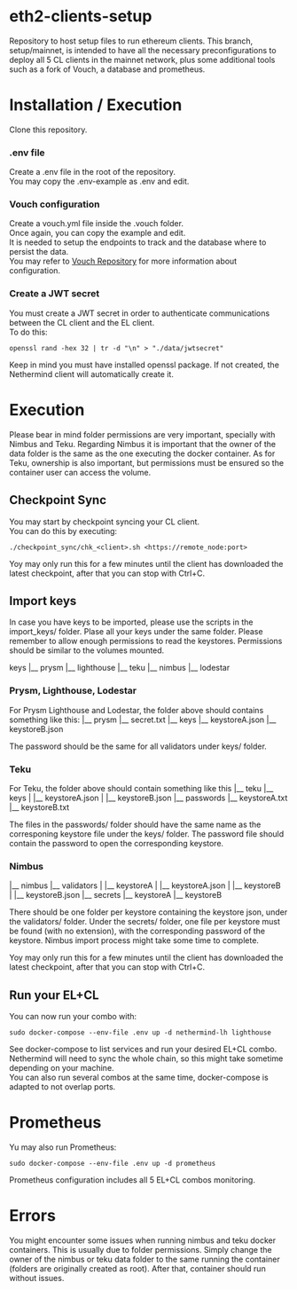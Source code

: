 # eth2-clients-setup
Repository to host setup files to run ethereum clients.
This branch, setup/mainnet, is intended to have all the necessary preconfigurations to deploy all 5 CL clients in the mainnet network, plus some additional tools such as a fork of Vouch, a database and prometheus.

# Installation / Execution

Clone this repository.

### .env file

Create a .env file in the root of the repository.\
You may copy the .env-example as .env and edit.

### Vouch configuration

Create a vouch.yml file inside the .vouch folder.\
Once again, you can copy the example and edit.\
It is needed to setup the endpoints to track and the database where to persist the data. \
You may refer to [Vouch Repository](https://github.com/attestantio/vouch) for more information about configuration.

### Create a JWT secret

You must create a JWT secret in order to authenticate communications between the CL client and the EL client.\
To do this:

```
openssl rand -hex 32 | tr -d "\n" > "./data/jwtsecret"
```
Keep in mind you must have installed openssl package.
If not created, the Nethermind client will automatically create it.

# Execution

Please bear in mind folder permissions are very important, specially with Nimbus and Teku.
Regarding Nimbus it is important that the owner of the data folder is the same as the one executing the docker container.
As for Teku, ownership is also important, but permissions must be ensured so the container user can access the volume.

## Checkpoint Sync

You may start by checkpoint syncing your CL client.\
You can do this by executing:

```
./checkpoint_sync/chk_<client>.sh <https://remote_node:port>
```

Yoy may only run this for a few minutes until the client has downloaded the latest checkpoint, after that you can stop with Ctrl+C.

## Import keys

In case you have keys to be imported, please use the scripts in the import_keys/ folder.
Plase all your keys under the same folder.
Please remember to allow enough permissions to read the keystores. Permissions should be similar to the volumes mounted.

keys
  |__ prysm
  |__ lighthouse
  |__ teku
  |__ nimbus
  |__ lodestar

### Prysm, Lighthouse, Lodestar
For Prysm Lighthouse and Lodestar, the folder above should contains something like this:
  |__ prysm
		|__ secret.txt
		|__ keys
			  |__ keystoreA.json
			  |__ keystoreB.json

The password should be the same for all validators under keys/ folder.

### Teku
For Teku, the folder above should contain something like this
  |__ teku
		|__ keys
		|	  |__ keystoreA.json
		|	  |__ keystoreB.json
		|__ passwords
			  |__ keystoreA.txt
			  |__ keystoreB.txt

The files in the passwords/ folder should have the same name as the corresponing keystore file under the keys/ folder.
The password file should contain the password to open the corresponding keystore.

### Nimbus
  |__ nimbus
		|__ validators
		|	  |__ keystoreA
		|			|__ keystoreA.json
		|	  |__ keystoreB		
		|	  		|__ keystoreB.json
		|__ secrets
			  |__ keystoreA
			  |__ keystoreB

There should be one folder per keystore containing the keystore json, under the validators/ folder.
Under the secrets/ folder, one file per keystore must be found (with no extension), with the corresponding password of the keystore.
Nimbus import process might take some time to complete.

Yoy may only run this for a few minutes until the client has downloaded the latest checkpoint, after that you can stop with Ctrl+C.

## Run your EL+CL

You can now run your combo with:
```
sudo docker-compose --env-file .env up -d nethermind-lh lighthouse
```
See docker-compose to list services and run your desired EL+CL combo.\
Nethermind will need to sync the whole chain, so this might take sometime depending on your machine.\
You can also run several combos at the same time, docker-compose is adapted to not overlap ports.

# Prometheus

Yu may also run Prometheus:
```
sudo docker-compose --env-file .env up -d prometheus
```

Prometheus configuration includes all 5 EL+CL combos monitoring.

# Errors

You might encounter some issues when running nimbus and teku docker containers. This is usually due to folder permissions. Simply change the owner of the nimbus or teku data folder to the same running the container (folders are originally created as root). After that, container should run without issues.



